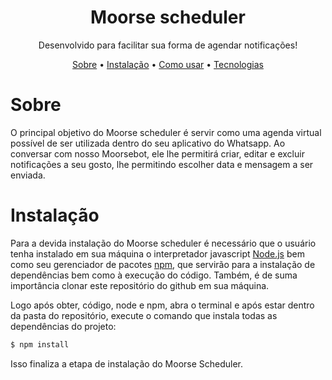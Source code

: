 <h1 align="center">Moorse scheduler</h1>

<p align="center">Desenvolvido para facilitar sua forma de agendar notificações!</p>

<p align="center">
  <a href="#Sobre">Sobre</a> • 
  <a href="#Instalação">Instalação</a> • 
  <a href="#Como usar">Como usar</a> • 
  <a href="#Tecnologias">Tecnologias</a>
</p>

# Sobre

O principal objetivo do Moorse scheduler é servir como uma agenda virtual possível de ser utilizada dentro do seu aplicativo do Whatsapp. Ao conversar com nosso Moorsebot, ele lhe permitirá criar, editar e excluir notificações a seu gosto, lhe permitindo escolher data e mensagem a ser enviada.

# Instalação

Para a devida instalação do Moorse scheduler é necessário que o usuário tenha instalado em sua máquina o interpretador javascript <a href="https://nodejs.org/en/">Node.js</a> bem como seu gerenciador de pacotes <a href="https://www.npmjs.com/">npm</a>, que servirão para a instalação de dependências bem como à execução do código. Também, é de suma importância clonar este repositório do github em sua máquina.

Logo após obter, código, node e npm, abra o terminal e após estar dentro da pasta do repositório, execute o comando que instala todas as dependências do projeto:

```bash
$ npm install
```

Isso finaliza a etapa de instalação do Moorse Scheduler.